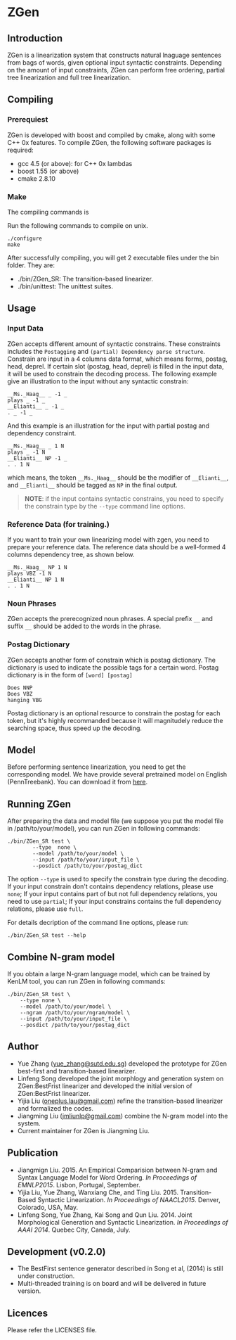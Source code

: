 ZGen
====

## Introduction

ZGen is a linearization system that constructs natural lnaguage sentences
from bags of words, given optional input syntactic constraints. Depending
on the amount of input constraints, ZGen can perform free ordering, partial
tree linearization and full tree linearization.

## Compiling

### Prerequiest

ZGen is developed with boost and compiled by cmake, along with some C++ 0x
features. To compile ZGen, the following software packages is required:

- gcc 4.5 (or above): for C++ 0x lambdas
- boost 1.55 (or above)
- cmake 2.8.10

### Make

The compiling commands is

Run the following commands to compile on unix.

~~~{.bash}
./configure
make
~~~

After successfully compiling, you will get 2 executable files under the bin
folder. They are:

- ./bin/ZGen_SR: The transition-based linearizer.
- ./bin/unittest: The unittest suites.

## Usage

### Input Data

ZGen accepts different amount of syntactic constrains. These constraints includes the `Postagging`
and `(partial) Dependency parse structure`. Constrain are input in a 4 columns data format, which
means forms, postag, head, deprel. If certain slot (postag, head, deprel) is filled in the input
data, it will be used to constrain the decoding process. The following example give an illustration
to the input without any syntactic constrain:

~~~{.bash}
__Ms._Haag__ _ -1 _
plays _ -1 _
__Elianti__ _ -1 _
. _ -1 _
~~~

And this example is an illustration for the input with partial postag and dependency constraint.

~~~{.bash}
__Ms._Haag__ _ 1 N
plays _ -1 N
__Elianti__ NP -1 _
. . 1 N
~~~
which means, the token `__Ms._Haag__` should be the modifier of `__Elianti__`, and `__Elianti__`
should be tagged as `NP` in the final output.

> **NOTE**: if the input contains syntactic constrains, you need to specify the constrain type by
> the `--type` command line options.

### Reference Data (for training.)

If you want to train your own linearizing model with zgen, you need to prepare
your reference data. The reference data should be a well-formed 4 columns
dependency tree, as shown below.

~~~{.bash}
__Ms._Haag__ NP 1 N
plays VBZ -1 N
__Elianti__ NP 1 N
. . 1 N
~~~

### Noun Phrases

ZGen accepts the prerecognized noun phrases. A special prefix `__` and suffix
`__` should be added to the words in the phrase.

### Postag Dictionary

ZGen accepts another form of constrain which is postag dictionary. The dictionary
is used to indicate the possible tags for a certain word. Postag dictionary is in
the form of `[word] [postag]`

~~~{.bash}
Does NNP
Does VBZ
hanging VBG       
~~~

Postag dictionary is an optional resource to constrain the postag for each token, 
but it's highly recommanded because it will magnitudely reduce the searching space, 
thus speed up the decoding.

## Model

Before performing sentence linearization, you need to get the corresponding model.
We have provide several pretrained model on English (PennTreebank). You can
download it from [here](https://sourceforge.net/projects/zgen/files/?source=navbar).

## Running ZGen

After preparing the data and model file (we suppose you put the model file in 
/path/to/your/model), you can run ZGen in following commands:

~~~{.bash}
./bin/ZGen_SR test \
        --type  none \
        --model /path/to/your/model \
        --input /path/to/your/input_file \
        --posdict /path/to/your/postag_dict
~~~

The option <code>--type</code> is used to specify the constrain type during the
decoding. If your input constrain don't contains dependency relations, please
use <code>none</code>; If your input contains part of but not full dependency
relations, you need to use <code>partial</code>; If your input constrains
contains the full dependency relations, please use <code>full</code>.

For details decription of the command line options, please run:

~~~{.bash}
./bin/ZGen_SR test --help
~~~

## Combine N-gram model

If you obtain a large N-gram language model, which can be trained by KenLM tool,
you can run ZGen in following commands:

~~~{.bash}
./bin/ZGen_SR test \
	--type none \
	--model /path/to/your/model \
	--ngram /path/to/your/ngram/model \
	--input /path/to/your/input_file \
	--posdict /path/to/your/postag_dict
~~~

## Author

- Yue Zhang (yue_zhang@sutd.edu.sg) developed the prototype for ZGen best-first
and transition-based linearizer.
- Linfeng Song developed the joint morphlogy and generation system on ZGen:BestFrist
linearizer and developed the initial version of ZGen:BestFrist linearizer.
- Yijia Liu (oneplus.lau@gmail.com) refine the transition-based linearizer and
 formalized the codes.
- Jiangming Liu (jmliunlp@gmail.com) combine the N-gram model into the system.
- Current maintainer for ZGen is Jiangming Liu.

## Publication
- Jiangmign Liu. 2015. An Empirical Comparision between N-gram and Syntax Language Model for Word Ordering. _In Proceedings of EMNLP2015_. Lisbon, Portugal, September.
- Yijia Liu, Yue Zhang, Wanxiang Che, and Ting Liu. 2015. Transition-Based Syntactic Linearization. _In Proceedings of NAACL2015_. Denver, Colorado, USA, May.
- Linfeng Song, Yue Zhang, Kai Song and Qun Liu. 2014. Joint Morphological Generation and Syntactic Linearization. _In Proceedings of AAAI 2014_. Quebec City, Canada, July.

## Development (v0.2.0)

- The BestFirst sentence generator described in Song et al, (2014) is still under construction.
- Multi-threaded training is on board and will be delivered in future version.

## Licences

Please refer the LICENSES file.
